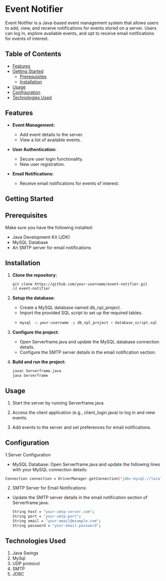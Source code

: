 # Event Notifier

Event Notifier is a Java-based event management system that allows users to add, view, and receive notifications for events stored on a server. Users can log in, explore available events, and opt to receive email notifications for events of interest.

## Table of Contents
- [Features](#features)
- [Getting Started](#getting-started)
  - [Prerequisites](#prerequisites)
  - [Installation](#installation)
- [Usage](#usage)
- [Configuration](#configuration)
- [Technologies Used](#technologies-used)

## Features

- **Event Management:**
  - Add event details to the server.
  - View a list of available events.

- **User Authentication:**
  - Secure user login functionality.
  - New user registration.

- **Email Notifications:**
  - Receive email notifications for events of interest.

## Getting Started

## Prerequisites

Make sure you have the following installed:

- Java Development Kit (JDK)
- MySQL Database
- An SMTP server for email notifications

## Installation

1. **Clone the repository:**

   ```bash
   git clone https://github.com/your-username/event-notifier.git
   cd event-notifier
   ```
2. **Setup the database:**
    * Create a MySQL database named db_npl_project.
    * Import the provided SQL script to set up the required tables.
    * ```bash
      mysql -u your-username -p db_npl_project < database_script.sql
      ```
3. **Configure the project:**
    * Open Serverframe.java and update the MySQL database connection details.
    * Configure the SMTP server details in the email notification section.

4. **Build and run the project:**
    ```bash
    javac Serverframe.java
    java Serverframe
    ```
## Usage
1. Start the server by running Serverframe.java.
   
2. Access the client application (e.g., client_login.java) to log in and view events.

3. Add events to the server and set preferences for email notifications.

## Configuration
1.Server Configuration
  * MySQL Database:
  Open Serverframe.java and update the following lines with your MySQL connection details:
  ```bash
  Connection connection = DriverManager.getConnection("jdbc:mysql://localhost:3306/db_npl_project?characterEncoding=latin1","your-username","your-password");
 ```
2. SMTP Server for Email Notifications:
  * Update the SMTP server details in the email notification section of Serverframe.java:
    ```bash
    String host = "your-smtp-server.com";
    String port = "your-smtp-port";
    String email = "your-email@example.com";
    String password = "your-email-password";
    ```

## Technologies Used
1. Java Swings
2. MySql
3. UDP protocol
4. SMTP
5. JDBC

